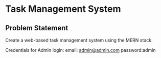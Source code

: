 # Task Management System

## Problem Statement

Create a web-based task management system using the MERN stack.

Credentials for Admin login:
email: admin@admin.com
password:admin

